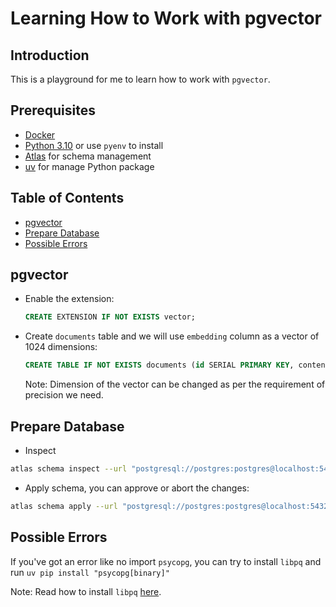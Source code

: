 # Learning How to Work with pgvector

## Introduction

This is a playground for me to learn how to work with `pgvector`.

## Prerequisites
- [Docker](https://www.docker.com/)
- [Python 3.10](https://www.python.org/) or use `pyenv` to install
- [Atlas](https://atlasgo.dev/) for schema management
- [uv](https://github.com/astral-sh/uv) for manage Python package

## Table of Contents
- [pgvector](#pgvector)
- [Prepare Database](#prepare-database)
- [Possible Errors](#possible-errors)

## pgvector

- Enable the extension:
	```sql
	CREATE EXTENSION IF NOT EXISTS vector;
	```
- Create `documents` table and we will use `embedding` column as a vector of 1024 dimensions:
	```sql
	CREATE TABLE IF NOT EXISTS documents (id SERIAL PRIMARY KEY, content TEXT, embedding vector(1024));
	```
	Note: Dimension of the vector can be changed as per the requirement of precision we need.

## Prepare Database

- Inspect
```sh
atlas schema inspect --url "postgresql://postgres:postgres@localhost:5432/songs?sslmode=disable"
```

- Apply schema, you can approve or abort the changes:
```sh
atlas schema apply --url "postgresql://postgres:postgres@localhost:5432/songs?sslmode=disable" --to "file://migrations/schema.hcl"
```

## Possible Errors

If you've got an error like no import `psycopg`, you can try to install `libpq` and run `uv pip install "psycopg[binary]"`

Note: Read how to install `libpq` [here](https://docs.risingwave.com/deploy/install-psql-without-postgresql).
